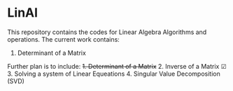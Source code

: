 # LinAl
This repository contains the codes for Linear Algebra Algorithms and operations.
The current work contains:
1. Determinant of a Matrix

Further plan is to include:
~~1. Determinant of a Matrix~~ 
2. Inverse of a Matrix &#9745;
3. Solving a system of Linear Equeations 
4. Singular Value Decomposition (SVD)
